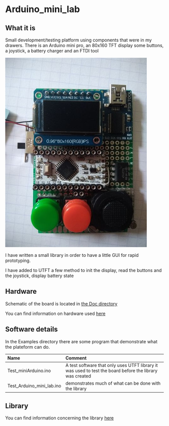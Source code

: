 # Arduino_mini_lab

## What it is
Small development/testing platform using components that were in my drawers.
There is an Arduino mini pro, an 80x160 TFT display some buttons, a joystick, a battery charger and an FTDI tool

![TFT display](Doc/IMG_20190503_123659_small.jpg)

I have written a small library in order to have a little GUI for rapid prototyping.

I have added to UTFT a few method to init the display, read the buttons and the joystick, display battery state

## Hardware
Schematic of the board is located in [the Doc directory](Doc/miniArduino.pdf)

You can find information on hardware used [here](Hardware.md)

## Software details
In the Examples directory there are some program that demonstrate what the plateform can do.

| Name | Comment |
| :--- | :------ |
| Test_miniArduino.ino | A test software that only uses UTFT library it was used to test the board before the library was created |
| Test_Arduino_mini_lab.ino | demonstrates much of what can be done with the library |

## Library
You can find information concerning the library [here](Software.md)
